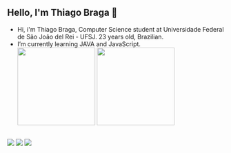 ## Hello, I'm Thiago Braga 👋

- Hi, i'm Thiago Braga, Computer Science student at Universidade Federal de São João del Rei - UFSJ. 23 years old, Brazilian.
- I’m currently learning JAVA and JavaScript.
  <div>
    <a href="https://github.com/thbraga1"></a>
    <img height="180em" src="https://github-readme-stats.vercel.app/api?username=thbraga1&show_icons=true&theme=dracula&include_all_commits=true&count_private=true"/>
    <img height="180em" src="https://github-readme-stats.vercel.app/api/top-langs/?username=thbraga1&layout=compact&langs_count=16&theme=dracula"/>
  </div>

##
<div>
  <a href="https://www.linkedin.com/in/thiagoamorimbraga/" target="_blank"><img src="https://img.shields.io/badge/-LinkedIn-%230077B5?style=for-the-badge&logo=linkedin&logoColor=white" target="blank"></a>
  <a href="mailto:thiagobragaamorim@gmail.com"><img src="https://img.shields.io/badge/-Gmail-%23333?style=for-the-badge&logo=gmail&logoColor=red" target="blank"></a>
  <a href="https://instagram.com/th.braga" target="_blank"><img src="https://img.shields.io/badge/-Instagram-%23E4405F?style=for-the-badge&logo=instagram&logoColor=white" target="blank"></a>
</div>
